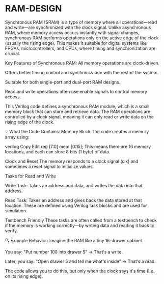 # RAM-DESIGN

Synchronous RAM (SRAM) is a type of memory where all operations—read and write—are synchronized with the clock signal.
Unlike asynchronous RAM, where memory access occurs instantly with signal changes, synchronous RAM performs operations only on the active edge of the clock (usually the rising edge).
This makes it suitable for digital systems like FPGAs, microcontrollers, and CPUs, where timing and synchronization are crucial.

Key Features of Synchronous RAM:
All memory operations are clock-driven.

Offers better timing control and synchronization with the rest of the system.

Suitable for both single-port and dual-port RAM designs.

Read and write operations often use enable signals to control memory access.


This Verilog code defines a synchronous RAM module, which is a small memory block that can store and retrieve data. The RAM operations are controlled by a clock signal, meaning it can only read or write data on the rising edge of the clock.

💡 What the Code Contains:
Memory Block
The code creates a memory array using:

verilog
Copy
Edit
reg [7:0] mem [0:15];
This means there are 16 memory locations, and each can store 8 bits (1 byte) of data.

Clock and Reset
The memory responds to a clock signal (clk) and sometimes a reset signal to initialize values.

Tasks for Read and Write

Write Task: Takes an address and data, and writes the data into that address.

Read Task: Takes an address and gives back the data stored at that location. These are defined using Verilog task blocks and are used for simulation.

Testbench Friendly
These tasks are often called from a testbench to check if the memory is working correctly—by writing data and reading it back to verify.

🔍 Example Behavior:
Imagine the RAM like a tiny 16-drawer cabinet.

You say: "Put number 100 into drawer 5" → That's a write.

Later, you say: "Open drawer 5 and tell me what's inside" → That's a read.

The code allows you to do this, but only when the clock says it's time (i.e., on its rising edge).

